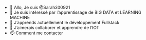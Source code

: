 - 👋 Allo, Je suis @Sarah300921
- 👀 Je suis intéressé par l’apprentissage de BIG DATA et LEARNING MACHINE
- 🌱 J’apprends actuellement le développement Fullstack
- 💞️ J’aimerais collaborer et apprendre de l’IOT
- 📫 Comment me contacter
<!---
Sarah300921/Sarah300921 is a ✨ special ✨ repository because its `README.md` (this file) appears on your GitHub profile.
You can click the Preview link to take a look at your changes.
--->

